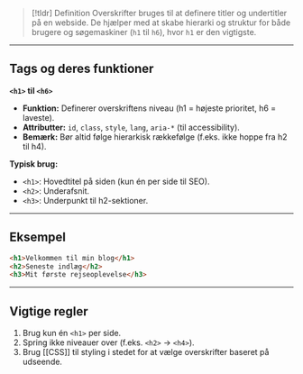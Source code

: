 
>[!tldr] Definition
>Overskrifter bruges til at definere titler og undertitler på en webside. De hjælper med at skabe hierarki og struktur for både brugere og søgemaskiner (`h1` til `h6`), hvor `h1` er den vigtigste.

---

## Tags og deres funktioner
**`<h1>` til `<h6>`**
- **Funktion:** Definerer overskriftens niveau (h1 = højeste prioritet, h6 = laveste).
- **Attributter:** `id`, `class`, `style`, `lang`, `aria-*` (til accessibility).
- **Bemærk:** Bør altid følge hierarkisk rækkefølge (f.eks. ikke hoppe fra h2 til h4).

**Typisk brug:**
- `<h1>`: Hovedtitel på siden (kun én per side til SEO).  
- `<h2>`: Underafsnit.
- `<h3>`: Underpunkt til h2-sektioner.

---

## Eksempel
```HTML
<h1>Velkommen til min blog</h1>
<h2>Seneste indlæg</h2>
<h3>Mit første rejseoplevelse</h3>
```

---

## Vigtige regler
1. Brug kun én `<h1>` per side.
2. Spring ikke niveauer over (f.eks. `<h2>` → `<h4>`).
3. Brug [[CSS]] til styling i stedet for at vælge overskrifter baseret på udseende.